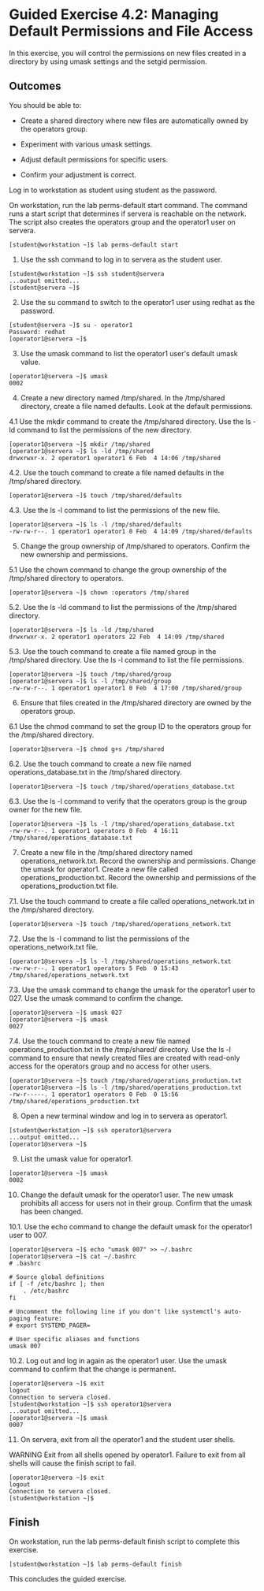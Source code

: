 # Guided Exercise 4.2: Managing Default Permissions and File Access

In this exercise, you will control the permissions on new files created in a directory by using umask settings and the setgid permission.

## Outcomes

You should be able to:

- Create a shared directory where new files are automatically owned by the operators group.

- Experiment with various umask settings.

- Adjust default permissions for specific users.

- Confirm your adjustment is correct.

Log in to workstation as student using student as the password.

On workstation, run the lab perms-default start command. The command runs a start script that determines if servera is reachable on the network. The script also creates the operators group and the operator1 user on servera.

```
[student@workstation ~]$ lab perms-default start
```

1. Use the ssh command to log in to servera as the student user.

```
[student@workstation ~]$ ssh student@servera
...output omitted...
[student@servera ~]$ 
```

2. Use the su command to switch to the operator1 user using redhat as the password.

```
[student@servera ~]$ su - operator1
Password: redhat
[operator1@servera ~]$ 
```

3. Use the umask command to list the operator1 user's default umask value.

```
[operator1@servera ~]$ umask
0002
```

4. Create a new directory named /tmp/shared. In the /tmp/shared directory, create a file named defaults. Look at the default permissions.

4.1 Use the mkdir command to create the /tmp/shared directory. Use the ls -ld command to list the permissions of the new directory.

```
[operator1@servera ~]$ mkdir /tmp/shared
[operator1@servera ~]$ ls -ld /tmp/shared
drwxrwxr-x. 2 operator1 operator1 6 Feb  4 14:06 /tmp/shared
```

4.2. Use the touch command to create a file named defaults in the /tmp/shared directory.

```
[operator1@servera ~]$ touch /tmp/shared/defaults
```

4.3. Use the ls -l command to list the permissions of the new file.

```
[operator1@servera ~]$ ls -l /tmp/shared/defaults
-rw-rw-r--. 1 operator1 operator1 0 Feb  4 14:09 /tmp/shared/defaults
```

5. Change the group ownership of /tmp/shared to operators. Confirm the new ownership and permissions.

5.1 Use the chown command to change the group ownership of the /tmp/shared directory to operators.

```
[operator1@servera ~]$ chown :operators /tmp/shared
```

5.2. Use the ls -ld command to list the permissions of the /tmp/shared directory.

```
[operator1@servera ~]$ ls -ld /tmp/shared
drwxrwxr-x. 2 operator1 operators 22 Feb  4 14:09 /tmp/shared 
```

5.3. Use the touch command to create a file named group in the /tmp/shared directory. Use the ls -l command to list the file permissions.

```
[operator1@servera ~]$ touch /tmp/shared/group
[operator1@servera ~]$ ls -l /tmp/shared/group
-rw-rw-r--. 1 operator1 operator1 0 Feb  4 17:00 /tmp/shared/group
```

6. Ensure that files created in the /tmp/shared directory are owned by the operators group.

6.1 Use the chmod command to set the group ID to the operators group for the /tmp/shared directory.

```
[operator1@servera ~]$ chmod g+s /tmp/shared
```

6.2. Use the touch command to create a new file named operations_database.txt in the /tmp/shared directory.

```
[operator1@servera ~]$ touch /tmp/shared/operations_database.txt
```

6.3. Use the ls -l command to verify that the operators group is the group owner for the new file.

```
[operator1@servera ~]$ ls -l /tmp/shared/operations_database.txt
-rw-rw-r--. 1 operator1 operators 0 Feb  4 16:11 /tmp/shared/operations_database.txt 
```

7. Create a new file in the /tmp/shared directory named operations_network.txt. Record the ownership and permissions. Change the umask for operator1. Create a new file called operations_production.txt. Record the ownership and permissions of the operations_production.txt file.

7.1. Use the touch command to create a file called operations_network.txt in the /tmp/shared directory.

```
[operator1@servera ~]$ touch /tmp/shared/operations_network.txt
```

7.2. Use the ls -l command to list the permissions of the operations_network.txt file.

```
[operator1@servera ~]$ ls -l /tmp/shared/operations_network.txt
-rw-rw-r--. 1 operator1 operators 5 Feb  0 15:43 /tmp/shared/operations_network.txt 
```

7.3. Use the umask command to change the umask for the operator1 user to 027. Use the umask command to confirm the change.

```
[operator1@servera ~]$ umask 027
[operator1@servera ~]$ umask
0027
```

7.4. Use the touch command to create a new file named operations_production.txt in the /tmp/shared/ directory. Use the ls -l command to ensure that newly created files are created with read-only access for the operators group and no access for other users.

```
[operator1@servera ~]$ touch /tmp/shared/operations_production.txt
[operator1@servera ~]$ ls -l /tmp/shared/operations_production.txt
-rw-r-----. 1 operator1 operators 0 Feb  0 15:56 /tmp/shared/operations_production.txt 
```

8. Open a new terminal window and log in to servera as operator1.

```
[student@workstation ~]$ ssh operator1@servera
...output omitted...
[operator1@servera ~]$ 
```

9. List the umask value for operator1.

```
[operator1@servera ~]$ umask
0002 
```

10. Change the default umask for the operator1 user. The new umask prohibits all access for users not in their group. Confirm that the umask has been changed.

10.1. Use the echo command to change the default umask for the operator1 user to 007.

```
[operator1@servera ~]$ echo "umask 007" >> ~/.bashrc
[operator1@servera ~]$ cat ~/.bashrc
# .bashrc

# Source global definitions
if [ -f /etc/bashrc ]; then
	. /etc/bashrc
fi

# Uncomment the following line if you don't like systemctl's auto-paging feature:
# export SYSTEMD_PAGER=

# User specific aliases and functions
umask 007
```

10.2. Log out and log in again as the operator1 user. Use the umask command to confirm that the change is permanent.

```
[operator1@servera ~]$ exit
logout
Connection to servera closed.
[student@workstation ~]$ ssh operator1@servera
...output omitted...
[operator1@servera ~]$ umask
0007
```

11. On servera, exit from all the operator1 and the student user shells.

WARNING
Exit from all shells opened by operator1. Failure to exit from all shells will cause the finish script to fail.

```
[operator1@servera ~]$ exit
logout
Connection to servera closed.
[student@workstation ~]$ 
```

## Finish

On workstation, run the lab perms-default finish script to complete this exercise.

```
[student@workstation ~]$ lab perms-default finish
```

This concludes the guided exercise.
